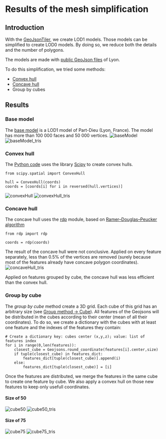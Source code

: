# Results of the mesh simplification

## Introduction
With the [GeoJsonTiler](https://github.com/LorenzoMarnat/py3dtiles/tree/Tiler/Tilers/GeojsonTiler), we create LOD1 models. Those models can be simplified to create LOD0 
models. By doing so, we reduce both the details and the number of polygons.

The models are made with [public GeoJson files](https://geoservices.ign.fr/documentation/diffusion/telechargement-donnees-libres.html#bd-topo) of Lyon.

To do this simplification, we tried some methods:
* [Convex hull](https://en.wikipedia.org/wiki/Convex_hull)
* [Concave hull](https://gyaanipedia.fandom.com/wiki/Concave_hull)
* Group by cubes

## Results
### Base model
The [base model](https://github.com/LorenzoMarnat/py3dtiles/blob/Tiler/Tilers/GeojsonTiler/Results/Obj_models/partDieu_baseModel.obj) is a LOD1 model of Part-Dieu (Lyon, France). The model has more than 100 000 faces and 50 000 vertices.
![baseModel](https://github.com/LorenzoMarnat/py3dtiles/blob/Tiler/Tilers/GeojsonTiler/Results/ScreenShots/baseModel.png)
![baseModel_tris](https://github.com/LorenzoMarnat/py3dtiles/blob/Tiler/Tilers/GeojsonTiler/Results/ScreenShots/baseModel_tris.png)
### Convex hull
The [Python code](https://github.com/LorenzoMarnat/py3dtiles/blob/Tiler/Tilers/GeojsonTiler/geojson.py) uses the library [Scipy](https://docs.scipy.org/doc/scipy/reference/generated/scipy.spatial.ConvexHull.html)
to create convex hulls.
```
from scipy.spatial import ConvexHull

hull = ConvexHull(coords)
coords = [coords[i] for i in reversed(hull.vertices)]
```
![convexHull](https://github.com/LorenzoMarnat/py3dtiles/blob/Tiler/Tilers/GeojsonTiler/Results/ScreenShots/convexHull.png)
![convexHull_tris](https://github.com/LorenzoMarnat/py3dtiles/blob/Tiler/Tilers/GeojsonTiler/Results/ScreenShots/convexHull_tris.png)
### Concave hull
The concave hull uses the [rdp](https://pypi.org/project/rdp/) module, based on [Ramer–Douglas–Peucker algorithm](https://en.wikipedia.org/wiki/Ramer%E2%80%93Douglas%E2%80%93Peucker_algorithm)
```
from rdp import rdp

coords = rdp(coords)
```

The result of the concave hull were not conclusive. Applied on every feature separately, less than 0.5% of the vertices are removed (surely because most of the features already have concave polygon coordinates).
![concaveHull_tris](https://github.com/LorenzoMarnat/py3dtiles/blob/Tiler/Tilers/GeojsonTiler/Results/ScreenShots/concaveHull_tris.png)

Applied on features grouped by cube, the concave hull was less efficient than the convex hull.

### Group by cube
The _group by cube_ method create a 3D grid. Each cube of this grid has an arbitrary size (see [Group method -> Cube](https://github.com/LorenzoMarnat/py3dtiles/blob/Tiler/Tilers/GeojsonTiler/README.md)). All features of the Geojsons will be distributed in the cubes according to their center (mean of all their coordinates). To do so, we create a dictionary with the cubes with at least one feature and the indexes of the features they contain:
```
# Create a dictionary key: cubes center (x,y,z); value: list of features index
for i in range(0,len(features)):
    closest_cube = Geojsons.round_coordinate(features[i].center,size)
    if tuple(closest_cube) in features_dict:
        features_dict[tuple(closest_cube)].append(i)
    else:
        features_dict[tuple(closest_cube)] = [i]
``` 

Once the features are distributed, we merge the features in the same cube to create one feature by cube. We also apply a convex hull on those new features to keep only usefull coordinates.
#### Size of 50
![cube50](https://github.com/LorenzoMarnat/py3dtiles/blob/Tiler/Tilers/GeojsonTiler/Results/ScreenShots/cube50.png)
![cube50_tris](https://github.com/LorenzoMarnat/py3dtiles/blob/Tiler/Tilers/GeojsonTiler/Results/ScreenShots/cube50_tris.png)
#### Size of 75
![cube75](https://github.com/LorenzoMarnat/py3dtiles/blob/Tiler/Tilers/GeojsonTiler/Results/ScreenShots/cube75.png)
![cube75_tris](https://github.com/LorenzoMarnat/py3dtiles/blob/Tiler/Tilers/GeojsonTiler/Results/ScreenShots/cube75_tris.png)
